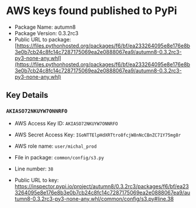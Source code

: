 # AWS keys found published to PyPi

* Package Name: autumn8
* Package Version: 0.3.2rc3
* Public URL to package: [https://files.pythonhosted.org/packages/f6/bf/ea233264095e8e176e8b3e0b7cb24c8fc14c7287175069ea2e0888067ea9/autumn8-0.3.2rc3-py3-none-any.whl](https://files.pythonhosted.org/packages/f6/bf/ea233264095e8e176e8b3e0b7cb24c8fc14c7287175069ea2e0888067ea9/autumn8-0.3.2rc3-py3-none-any.whl)

## Key Details

### `AKIASO72NKUYW7ONNRFO`

* AWS Access Key ID: `AKIASO72NKUYW7ONNRFO`
* AWS Secret Access Key: `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` 
* AWS role name: `user/michal_prod`
* File in package: `common/config/s3.py`
* Line number: `38`

* Public URL to key: https://inspector.pypi.io/project/autumn8/0.3.2rc3/packages/f6/bf/ea233264095e8e176e8b3e0b7cb24c8fc14c7287175069ea2e0888067ea9/autumn8-0.3.2rc3-py3-none-any.whl/common/config/s3.py#line.38


